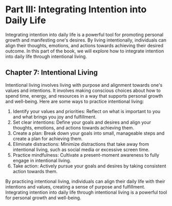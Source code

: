 Part III: Integrating Intention into Daily Life
===============================================

Integrating intention into daily life is a powerful tool for promoting personal growth and manifesting one's desires. By living intentionally, individuals can align their thoughts, emotions, and actions towards achieving their desired outcome. In this part of the book, we will explore how to integrate intention into daily life through intentional living.

Chapter 7: Intentional Living
-----------------------------

Intentional living involves living with purpose and alignment towards one's values and intentions. It involves making conscious choices about how to spend time, energy, and resources in a way that supports personal growth and well-being. Here are some ways to practice intentional living:

1. Identify your values and priorities: Reflect on what is important to you and what brings you joy and fulfillment.
2. Set clear intentions: Define your goals and desires and align your thoughts, emotions, and actions towards achieving them.
3. Create a plan: Break down your goals into small, manageable steps and create a plan for achieving them.
4. Eliminate distractions: Minimize distractions that take away from intentional living, such as social media or excessive screen time.
5. Practice mindfulness: Cultivate a present-moment awareness to fully engage in intentional living.
6. Take action: Actively pursue your goals and desires by taking consistent action towards them.

By practicing intentional living, individuals can align their daily life with their intentions and values, creating a sense of purpose and fulfillment. Integrating intention into daily life through intentional living is a powerful tool for personal growth and well-being.
